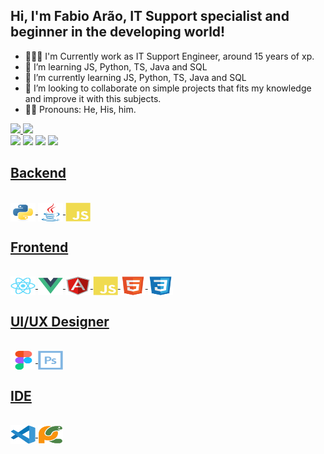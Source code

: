 ## Hi, I'm Fabio Arão, IT Support specialist and beginner in the developing world!


- 🧑🏿‍💻 I'm Currently work as IT Support Engineer, around 15 years of xp.
- 👀 I’m learning JS, Python, TS, Java and SQL
- 🌱 I’m currently learning JS, Python, TS, Java and SQL
- 💞️ I’m looking to collaborate on simple projects that fits my knowledge and improve it with this subjects.
- 🤵🏿 Pronouns: He, His, him.

<!-- Panel -->
<div>
  <a href="https://github.com/FabioArao">
      <img height="180em" src="https://github-readme-stats.vercel.app/api?username=FabioArao&show_icons=true&theme=midnight-purple&include_all_commits=true&count_private=true"/>
  <img height="180em" src="https://github-readme-stats.vercel.app/api/top-langs/?username=FabioArao&langs_count=20&theme=midnight-purple"/>
</div>
  
<!-- Contacts -->
<div>
<a href="https://www.linkedin.com/in/FabioArao/" target="_blank"><img src="https://img.shields.io/badge/-LinkedIn-%230077B5?style=for-the-badge&logo=linkedin&logoColor=white" target="_blank"></a>
<a href = "mailto:FabioArao@gmail.com"><img src="https://img.shields.io/badge/-Gmail-%23333?style=for-the-badge&logo=gmail&logoColor=white" target="_blank"></a>
<a href="https://instagram.com/AraoFabio" target="_blank"><img src="https://img.shields.io/badge/-Instagram-%23E4405F?style=for-the-badge&logo=instagram&logoColor=white" target="_blank"></a>
<a href="https://api.whatsapp.com/send?phone=5511980527774" target="_blank"><img src="https://img.shields.io/badge/WhatsApp-25D366?style=for-the-badge&logo=whatsapp&logoColor=white"
</div>
  
<!-- Technologies -->

  <h2> Backend </h2>
  
<div style="display: inline_block"><br>
  <img align="center" alt="FA-Python" height="30" width="40" src="https://raw.githubusercontent.com/devicons/devicon/master/icons/python/python-original.svg">
  <img align="center" alt="FA-Java" height="30" width="40" src="https://github.com/devicons/devicon/blob/master/icons/java/java-original.svg">
  <img align="center" alt="FA-Js" height="30" width="40" src="https://raw.githubusercontent.com/devicons/devicon/master/icons/javascript/javascript-plain.svg">
</div>
  
  
  <h2> Frontend </h2>
  
<div style="display: inline_block"><br>
  <img align="center" alt="FA-React" height="30" width="40" src="https://raw.githubusercontent.com/devicons/devicon/master/icons/react/react-original.svg">
  <img align="center" alt="FA-Vue" height="30" width="40" src="https://github.com/devicons/devicon/blob/master/icons/vuejs/vuejs-original.svg">
  <img align="center" alt="FA-React" height="30" width="40" src="https://github.com/devicons/devicon/blob/master/icons/angularjs/angularjs-original.svg">
  <img align="center" alt="FA-Js" height="30" width="40" src="https://raw.githubusercontent.com/devicons/devicon/master/icons/javascript/javascript-plain.svg">
  <img align="center" alt="FA-HTML" height="30" width="40" src="https://raw.githubusercontent.com/devicons/devicon/master/icons/html5/html5-original.svg">
  <img align="center" alt="FA-CSS" height="30" width="40" src="https://raw.githubusercontent.com/devicons/devicon/master/icons/css3/css3-original.svg">
</div>
  
  <h2> UI/UX Designer </h2>

<div style="display: inline_block"><br>
<img align="center" alt="figma" height="30" width="40" src="https://raw.githubusercontent.com/devicons/devicon/9f4f5cdb393299a81125eb5127929ea7bfe42889/icons/figma/figma-original.svg"> 
<img align="center" alt="protoshop" height="30" width="40" src="https://raw.githubusercontent.com/devicons/devicon/9f4f5cdb393299a81125eb5127929ea7bfe42889/icons/photoshop/photoshop-line.svg">
</div>
  
  <h2>IDE</h2>
  <div style="display: inline_block"><br>
 <img align="center" alt="VS code" height="30" width="40" src="https://raw.githubusercontent.com/devicons/devicon/9f4f5cdb393299a81125eb5127929ea7bfe42889/icons/vscode/vscode-original.svg">
 <img align="center" alt="PyCharm" height="30" width="40"src="https://github.com/devicons/devicon/blob/master/icons/pycharm/pycharm-original.svg">
  </div>
